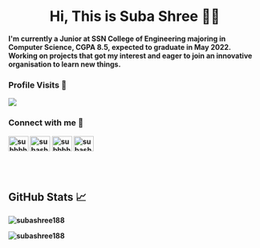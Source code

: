 <h1 align="center">Hi, This is Suba Shree 🙋🏽</h1>
<b>I'm currently a Junior at SSN College of Engineering majoring in Computer Science, CGPA 8.5, expected to graduate in May 2022. Working on projects that got my interest and eager to join an innovative organisation to learn new things.<b>

<h3>Profile Visits 👀</h3>
<p align="left"> <img src="https://profile-counter.glitch.me/subashree188/count.svg" /></p> 

<h3 align="left">Connect with me 🤝</h3>
<p align="left">
<a href="https://twitter.com/subbbh1" target="blank"><img align="center" src="https://raw.githubusercontent.com/rahuldkjain/github-profile-readme-generator/master/src/images/icons/Social/twitter.svg" alt="subbbh1" height="30" width="40" /></a>
<a href="https://linkedin.com/in/subashreevs" target="blank"><img align="center" src="https://raw.githubusercontent.com/rahuldkjain/github-profile-readme-generator/master/src/images/icons/Social/linked-in-alt.svg" alt="subashreevs" height="30" width="40" /></a>
<a href="https://instagram.com/subbbh" target="blank"><img align="center" src="https://raw.githubusercontent.com/rahuldkjain/github-profile-readme-generator/master/src/images/icons/Social/instagram.svg" alt="subbbh" height="30" width="40" /></a>
<a href="https://www.hackerrank.com/subashree18171" target="blank"><img align="center" src="https://raw.githubusercontent.com/rahuldkjain/github-profile-readme-generator/master/src/images/icons/Social/hackerrank.svg" alt="subashree18171" height="30" width="40" /></a>
</p>

<br><br>

  <h2>GitHub Stats 📈</h2>
<p><img src="https://github-readme-stats.vercel.app/api/top-langs?username=subashree188&show_icons=true&locale=en&layout=compact" alt="subashree188" /></p>
<p><img src="https://github-readme-stats.vercel.app/api?username=subashree188&show_icons=true&locale=en" alt="subashree188" /></p>
